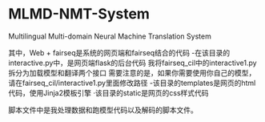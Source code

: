 # MLMD-NMT-System
Multilingual Multi-domain Neural Machine Translation System

其中，Web + fairseq是系统的网页端和fairseq结合的代码
-在该目录的interactive.py中，是网页端flask的后台代码
我将fairseq_cil中的interactive1.py拆分为加载模型和翻译两个接口
需要注意的是，如果你需要使用你自己的模型，请在fairseq_cil/interactive1.py里面修改路径
-该目录的templates是网页的html代码，使用Jinja2模板引擎
·该目录的static是网页的css样式代码

脚本文件中是我处理数据和跑模型代码以及解码的脚本文件。


